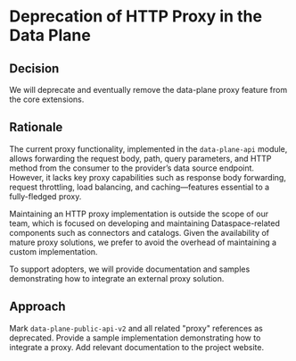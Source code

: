 # Deprecation of HTTP Proxy in the Data Plane


## Decision

We will deprecate and eventually remove the data-plane proxy feature from the core extensions.

## Rationale

The current proxy functionality, implemented in the `data-plane-api` module, allows forwarding the request body, path,
query parameters, and HTTP method from the consumer to the provider’s data source endpoint. However, it lacks key proxy
capabilities such as response body forwarding, request throttling, load balancing, and caching—features essential to a
fully-fledged proxy.

Maintaining an HTTP proxy implementation is outside the scope of our team, which is focused on developing and maintaining
Dataspace-related components such as connectors and catalogs. Given the availability of mature proxy solutions, we prefer
to avoid the overhead of maintaining a custom implementation.

To support adopters, we will provide documentation and samples demonstrating how to integrate an external proxy solution.

## Approach

Mark `data-plane-public-api-v2` and all related "proxy" references as deprecated.
Provide a sample implementation demonstrating how to integrate a proxy.
Add relevant documentation to the project website.
